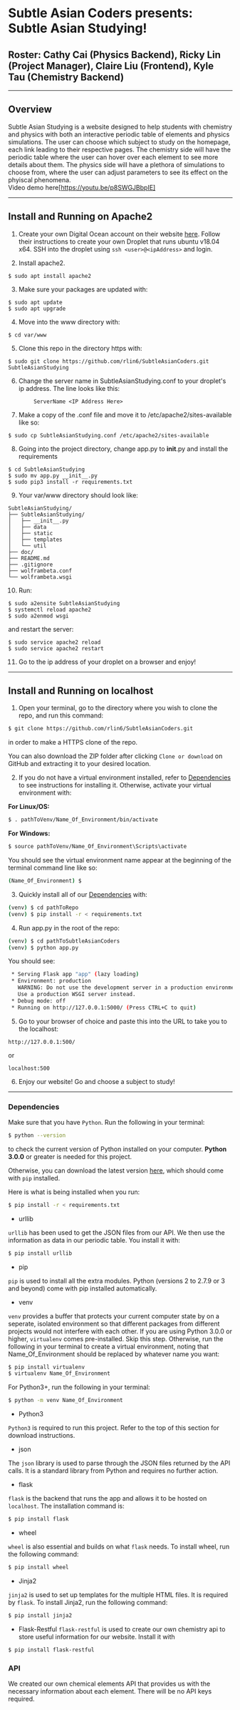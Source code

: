# Subtle Asian Coders presents: Subtle Asian Studying! 
## Roster: Cathy Cai (Physics Backend), Ricky Lin (Project Manager), Claire Liu (Frontend), Kyle Tau (Chemistry Backend) 

---

## Overview

Subtle Asian Studying is a website designed to help students with chemistry and physics with both an interactive periodic table of elements and physics simulations. The user can choose which subject to study on the homepage, each link leading to their respective pages. The chemistry side will have the periodic table where the user can hover over each element to see more details about them. The physics side will have a plethora of simulations to choose from, where the user can adjust parameters to see its effect on the phyiscal phenomena.  
Video demo here[https://youtu.be/p8SWGJBbpIE]


---

## Install and Running on Apache2

1. Create your own Digital Ocean account on their website [here](https://www.digitalocean.com/). Follow their instructions to create your own Droplet that runs ubuntu v18.04 x64. SSH into the droplet using ```ssh <user>@<ipAddress>``` and login.

2. Install apache2. 

```
$ sudo apt install apache2
```

3. Make sure your packages are updated with:

```
$ sudo apt update
$ sudo apt upgrade
```

4. Move into the www directory with:

```
$ cd var/www
```
 
5. Clone this repo in the directory https with:

```
$ sudo git clone https://github.com/rlin6/SubtleAsianCoders.git SubtleAsianStudying
```

6. Change the server name in SubtleAsianStudying.conf to your droplet's ip address. The line looks like this: 

```
        ServerName <IP Address Here>
```
   
7. Make a copy of the .conf file and move it to /etc/apache2/sites-available like so:
   
```
$ sudo cp SubtleAsianStudying.conf /etc/apache2/sites-available
```

8. Going into the project directory, change app.py to __init__.py and install the requirements 

```
$ cd SubtleAsianStudying
$ sudo mv app.py __init__.py
$ sudo pip3 install -r requirements.txt
```

9. Your var/www directory should look like:  

```
SubtleAsianStudying/
├── SubtleAsianStudying/
│   ├── __init__.py
│   ├── data
│   ├── static
│   ├── templates
│   └── util
├── doc/
├── README.md
├── .gitignore
├── wolframbeta.conf
└── wolframbeta.wsgi
```

10. Run: 

```
$ sudo a2ensite SubtleAsianStudying
$ systemctl reload apache2
$ sudo a2enmod wsgi
``` 

and restart the server: 

```
$ sudo service apache2 reload
$ sudo service apache2 restart 
```

11. Go to the ip address of your droplet on a browser and enjoy! 
---

## Install and Running on localhost

1. Open your terminal, go to the directory where you wish to clone the repo, and run this command:

```bash
$ git clone https://github.com/rlin6/SubtleAsianCoders.git
```

in order to make a HTTPS clone of the repo. 

You can also download the ZIP folder after clicking `Clone or download` on GitHub and extracting it to your desired location.

2. If you do not have a virtual environment installed, refer to [Dependencies](../master/README.md/#dependencies) to see instructions for installing it. Otherwise, activate your virtual environment with: 

**For Linux/OS:**

```bash
$ . pathToVenv/Name_Of_Environment/bin/activate
```

**For Windows:**

```bash
$ source pathToVenv/Name_Of_Environment\Scripts\activate
```

You should see the virtual environment name appear at the beginning of the terminal command line like so:

```bash
(Name_Of_Environment) $ 
```

3. Quickly install all of our [Dependencies](../master/README.md/#dependencies) with: 

```bash
(venv) $ cd pathToRepo
(venv) $ pip install -r < requirements.txt
```

4. Run app.py in the root of the repo:

```bash
(venv) $ cd pathToSubtleAsianCoders
(venv) $ python app.py
```

You should see:

```bash
 * Serving Flask app "app" (lazy loading)
 * Environment: production
   WARNING: Do not use the development server in a production environment.
   Use a production WSGI server instead.
 * Debug mode: off
 * Running on http://127.0.0.1:5000/ (Press CTRL+C to quit)
```

5. Go to your browser of choice and paste this into the URL to take you to the localhost:

```
http://127.0.0.1:500/
```

or 

```
localhost:500
```

6. Enjoy our website! Go and choose a subject to study! 
---

### Dependencies

Make sure that you have `Python`. Run the following in your terminal:

```bash
$ python --version
```

to check the current version of Python installed on your computer. **Python 3.0.0** or greater is needed for this project.

Otherwise, you can download the latest version [here](https://www.python.org/downloads/), which should come with `pip` installed.

Here is what is being installed when you run: 

```bash
$ pip install -r < requirements.txt
```

- urllib

`urllib` has been used to get the JSON files from our API. We then use the information as data in our periodic table. You install it with:

```bash
$ pip install urllib
```

- pip

`pip` is used to install all the extra modules. Python (versions 2 to 2.7.9 or 3 and beyond) come with pip installed automatically.

- venv

`venv` provides a buffer that protects your current computer state by on a seperate, isolated environment so that different packages from different projects would not interfere with each other. If you are using Python 3.0.0 or higher, `virtualenv` comes pre-installed. Skip this step. Otherwise, run the following in your terminal to create a virtual environment, noting that Name_Of_Environment should be replaced by whatever name you want: 

```bash
$ pip install virtualenv
$ virtualenv Name_Of_Environment
```

For Python3+, run the following in your terminal:

```bash
$ python -m venv Name_Of_Environment
```

- Python3

`Python3` is required to run this project. Refer to the top of this section for download instructions. 

- json

The `json` library is used to parse through the JSON files returned by the API calls. It is a standard library from Python and requires no further action.

- flask

`flask` is the backend that runs the app and allows it to be hosted on `localhost`. The installation command is: 

```bash
$ pip install flask
```

- wheel

`wheel` is also essential and builds on what `flask` needs. To install wheel, run the following command:

```bash
$ pip install wheel
```

- Jinja2

`jinja2` is used to set up templates for the multiple HTML files. It is required by `flask`. To install Jinja2, run the following command:

```bash
$ pip install jinja2
```

- Flask-Restful 
`flask-restful` is used to create our own chemistry api to store useful information for our website. Install it with 

```bash
$ pip install flask-restful
```

### API 
  We created our own chemical elements API that provides us with the necessary information about each element. There will be no API keys required.
